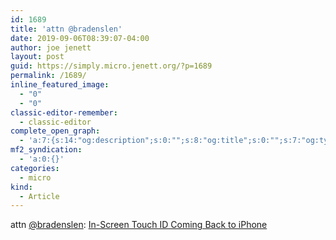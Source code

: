 ```yaml
---
id: 1689
title: 'attn @bradenslen'
date: 2019-09-06T08:39:07-04:00
author: joe jenett
layout: post
guid: https://simply.micro.jenett.org/?p=1689
permalink: /1689/
inline_featured_image:
  - "0"
  - "0"
classic-editor-remember:
  - classic-editor
complete_open_graph:
  - 'a:7:{s:14:"og:description";s:0:"";s:8:"og:title";s:0:"";s:7:"og:type";s:0:"";s:12:"twitter:card";s:7:"summary";s:15:"twitter:creator";s:0:"";s:19:"twitter:description";s:0:"";s:8:"og:image";s:0:"";}'
mf2_syndication:
  - 'a:0:{}'
categories:
  - micro
kind:
  - Article
---
```

attn [@bradenslen](https://micro.blog/bradenslen): [In-Screen Touch ID Coming Back to iPhone](https://mjtsai.com/blog/2019/09/05/in-screen-touch-id-coming-back-to-iphone/ "Michael Tsai - Blog")